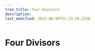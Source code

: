 ```yaml
---
tree_title: four-divisors
description: 
last_modified: 2022-06-09T21:23:28.2328
---
```


# Four Divisors

